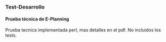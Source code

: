 ### Test-Desarrollo
#### Prueba técnica de E-Planning

Prueba tecnica implementada perl, mas detalles en el pdf.
No incluidos los tests.
